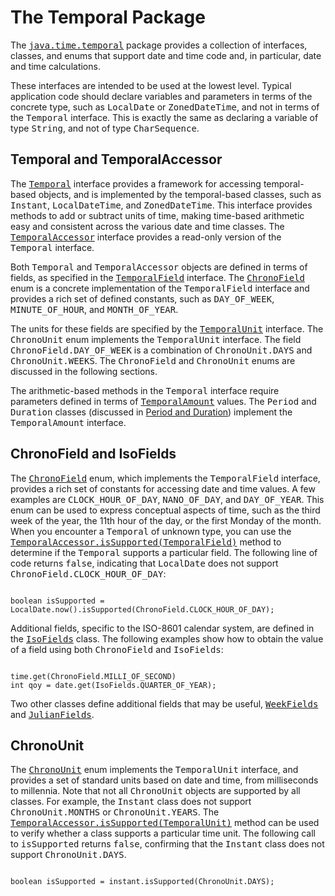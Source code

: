 
# The Temporal Package


The 
[<tt>java.time.temporal</tt>](https://docs.oracle.com/javase/8/docs/api/java/time/temporal/package-summary.html) package provides a collection of interfaces, classes, and enums that support date and time code and, in particular, date and time calculations.


These interfaces are intended to be used at the lowest level. Typical application code should declare variables and parameters in terms of the concrete type, such as <tt>LocalDate</tt> or <tt>ZonedDateTime</tt>, and not in terms of the <tt>Temporal</tt> interface. This is exactly the same as declaring a variable of type <tt>String</tt>, and not of type <tt>CharSequence</tt>.

## Temporal and TemporalAccessor


The
[<tt>Temporal</tt>](https://docs.oracle.com/javase/8/docs/api/java/time/temporal/Temporal.html) interface provides a framework for accessing temporal-based objects, and is implemented by the temporal-based classes, such as <tt>Instant</tt>, <tt>LocalDateTime</tt>, and <tt>ZonedDateTime</tt>. This interface provides methods to add or subtract units of time, making time-based arithmetic easy and consistent across the various date and time classes. The
[<tt>TemporalAccessor</tt>](https://docs.oracle.com/javase/8/docs/api/java/time/temporal/TemporalAccessor.html) interface provides a read-only version of the <tt>Temporal</tt> interface.


Both <tt>Temporal</tt> and <tt>TemporalAccessor</tt> objects are defined in terms of fields, as specified in the 
[<tt>TemporalField</tt>](https://docs.oracle.com/javase/8/docs/api/java/time/temporal/TemporalField.html) interface. The 
[<tt>ChronoField</tt>](https://docs.oracle.com/javase/8/docs/api/java/time/temporal/ChronoField.html) enum is a concrete implementation of the <tt>TemporalField</tt> interface and provides a rich set of defined constants, such as <tt>DAY_OF_WEEK</tt>, <tt>MINUTE_OF_HOUR</tt>, and <tt>MONTH_OF_YEAR</tt>.


The units for these fields are specified by the 
[<tt>TemporalUnit</tt>](https://docs.oracle.com/javase/8/docs/api/java/time/temporal/TemporalUnit.html) interface. The <tt>ChronoUnit</tt> enum implements the <tt>TemporalUnit</tt> interface. The field <tt>ChronoField.DAY_OF_WEEK</tt> is a combination of <tt>ChronoUnit.DAYS</tt> and <tt>ChronoUnit.WEEKS</tt>. The <tt>ChronoField</tt> and <tt>ChronoUnit</tt> enums are discussed in the following sections.


The arithmetic-based methods in the <tt>Temporal</tt> interface require parameters defined in terms of
[<tt>TemporalAmount</tt>](https://docs.oracle.com/javase/8/docs/api/java/time/temporal/TemporalAmount.html) values. The <tt>Period</tt> and <tt>Duration</tt> classes (discussed in 
[Period and Duration](period.html)) implement the <tt>TemporalAmount</tt> interface.

## ChronoField and IsoFields


The
[<tt>ChronoField</tt>](https://docs.oracle.com/javase/8/docs/api/java/time/temporal/ChronoField.html) enum, which implements the <tt>TemporalField</tt> interface, provides a rich set of constants for accessing date and time values. A few examples are <tt>CLOCK_HOUR_OF_DAY</tt>, <tt>NANO_OF_DAY</tt>, and <tt>DAY_OF_YEAR</tt>. This enum can be used to express conceptual aspects of time, such as the third week of the year, the 11th hour of the day, or the first Monday of the month. When you encounter a <tt>Temporal</tt> of unknown type, you can use the
[<tt>TemporalAccessor.isSupported(TemporalField)</tt>](https://docs.oracle.com/javase/8/docs/api/java/time/temporal/TemporalAccessor.html#isSupported-java.time.temporal.TemporalField-) method to determine if the <tt>Temporal</tt> supports a particular field. The following line of code returns <tt>false</tt>, indicating that <tt>LocalDate</tt> does not support <tt>ChronoField.CLOCK_HOUR_OF_DAY</tt>:

```

boolean isSupported = LocalDate.now().isSupported(ChronoField.CLOCK_HOUR_OF_DAY);

```


Additional fields, specific to the ISO-8601 calendar system, are defined in the
[<tt>IsoFields</tt>](https://docs.oracle.com/javase/8/docs/api/java/time/temporal/IsoFields.html) class. The following examples show how to obtain the value of a field using both <tt>ChronoField</tt> and <tt>IsoFields</tt>:

```

time.get(ChronoField.MILLI_OF_SECOND)
int qoy = date.get(IsoFields.QUARTER_OF_YEAR);

```


Two other classes define additional fields that may be useful,
[<tt>WeekFields</tt>](https://docs.oracle.com/javase/8/docs/api/java/time/temporal/WeekFields.html) and
[<tt>JulianFields</tt>](https://docs.oracle.com/javase/8/docs/api/java/time/temporal/JulianFields.html).

## ChronoUnit


The
[<tt>ChronoUnit</tt>](https://docs.oracle.com/javase/8/docs/api/java/time/temporal/ChronoUnit.html) enum implements the <tt>TemporalUnit</tt> interface, and provides a set of standard units based on date and time, from milliseconds to millennia. Note that not all <tt>ChronoUnit</tt> objects are supported by all classes. For example, the <tt>Instant</tt> class does not support <tt>ChronoUnit.MONTHS</tt> or <tt>ChronoUnit.YEARS</tt>. The
[<tt>TemporalAccessor.isSupported(TemporalUnit)</tt>](https://docs.oracle.com/javase/8/docs/api/java/time/temporal/TemporalAccessor.html#isSupported-java.time.temporal.TemporalUnit-) method can be used to verify whether a class supports a particular time unit. The following call to <tt>isSupported</tt> returns <tt>false</tt>, confirming that the <tt>Instant</tt> class does not support <tt>ChronoUnit.DAYS</tt>.

```

boolean isSupported = instant.isSupported(ChronoUnit.DAYS);

```
